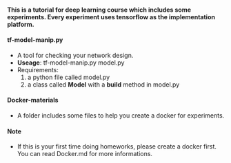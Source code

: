 #### This is a tutorial for deep learning course which includes some experiments. Every experiment uses tensorflow as the implementation platform.

#### tf-model-manip.py
- A tool for checking your network design.
- **Useage**: tf-model-manip.py model.py
- Requirements: 
  1. a python file called model.py
  2. a class called **Model** with a **build** method in model.py

#### Docker-materials
- A folder includes some files to help you create a docker for experiments.

#### Note
- If this is your first time doing homeworks, please create a docker first. You can read Docker.md for more informations.

